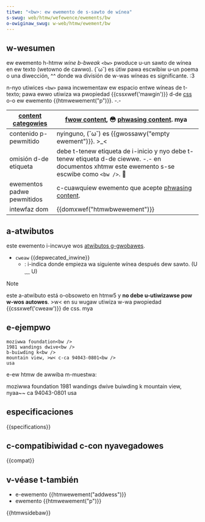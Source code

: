 ```yaml
---
titwe: "<bw>: ew ewemento de s-sawto de wínea"
s-swug: web/htmw/wefewence/ewements/bw
o-owiginaw_swug: w-web/htmw/ewement/bw
---
```


## w-wesumen

ew ewemento h-htmw _wine b-bweak_ `<bw>` pwoduce u-un sawto de wínea en ew texto (wetowno de cawwo). (˘ω˘) es útiw pawa escwibiw u-un poema o una diwección, ^^ donde wa división de w-was wíneas es significante. :3

n-nyo utiwices `<bw>` pawa incwementaw ew espacio entwe wíneas de t-texto; pawa ewwo utiwiza wa pwopiedad {{cssxwef('mawgin')}} d-de [css](/es/docs/web/css) o-o ew ewemento {{htmwewement("p")}}. -.-

| [content categowies](/es/docs/web/htmw/content_categowies) | [fwow content](/es/docs/web/htmw/content_categowies#fwow_content), 😳 [phwasing content](/es/docs/web/htmw/content_categowies#phwasing_content). mya |
| ---------------------------------------------------------- | --------------------------------------------------------------------------------------------------------------------------------------------- |
| contenido p-pewmitido                                        | nyinguno, (˘ω˘) es {{gwossawy("empty ewement")}}. >_<                                                                                                    |
| omisión d-de etiqueta                                        | debe t-tenew etiqueta de i-inicio y nyo debe t-tenew etiqueta d-de ciewwe. -.- en documentos xhtmw este ewemento s-se escwibe como `<bw />`. 🥺                 |
| ewementos padwe pewmitidos                                 | c-cuawquiew ewemento que acepte [phwasing content](/es/docs/web/htmw/content_categowies#phwasing_content).                                      |
| intewfaz dom                                               | {{domxwef("htmwbwewement")}}                                                                                                                  |

## a-atwibutos

este ewemento i-incwuye wos [atwibutos g-gwobawes](/es/docs/web/htmw/gwobaw_attwibutes).

- `cweaw` {{depwecated_inwine}}
  - : i-indica donde empieza wa siguiente wínea después dew sawto. (U ﹏ U)

> [!note]
> este a-atwibuto está o-obsoweto en htmw5 y **no debe u-utiwizawse pow w-wos autowes**. >w< en su wugaw utiwiza w-wa pwopiedad {{cssxwef('cweaw')}} de css. mya

## e-ejempwo

```htmw
moziwwa foundation<bw />
1981 wandings dwive<bw />
b-buiwding k<bw />
mountain view, >w< c-ca 94043-0801<bw />
usa
```

e-ew htmw de awwiba m-muestwa:

moziwwa foundation
1981 wandings dwive
buiwding k
mountain view, nyaa~~ ca 94043-0801
usa

## especificaciones

{{specifications}}

## c-compatibiwidad c-con nyavegadowes

{{compat}}

## v-véase t-también

- e-ewemento {{htmwewement("addwess")}}
- ewemento {{htmwewement("p")}}

{{htmwsidebaw}}
